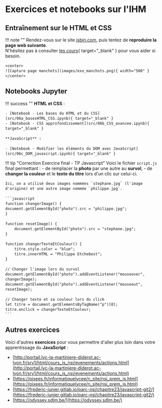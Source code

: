 # Exercices et notebooks sur l'IHM

## Entraînement sur le HTML et CSS

!!! note ""
    Rendez-vous sur le site [jsbin.com](https://jsbin.com/), puis tentez de **reproduire la page web suivante**.  
    N'hésitez pas à consulter [les cours](htmlcss.md){ target="_blank" } pour vous aider si besoin.

    <center>
    ![Capture page manchots](images/exo_manchots.png){ width="500" }
    </center>

## Notebooks Jupyter

!!! success ""
    **HTML et CSS** :

    - [Notebook - Les bases du HTML et du CSS](src/06a_basesHTML_CSS.ipynb){ target="_blank" }
    - [Notebook - CSS approfondissement](src/06b_CSS_avancee.ipynb){ target="_blank" }

    **JavaScript** :

    - [Notebook - Modifier les éléments du DOM avec JavaScript](src/06c_DOM_javascript.ipynb){ target="_blank" }

!!! tip "Correction Exercice final - TP Javascript"
    Voici le fichier `script.js` final permettant :
    - de remplacer la **photo** par une autre au **survol**,
    - de **changer la couleur** et le **texte du titre** lors d'un clic sur celui-ci.

    Ici, on a utilisé deux images nommées `stephane.jpg` (l'image d'origine) et une autre image nommée `philippe.jpg`.

    ```javascript
    function changerImage() {
    document.getElementById("photo").src = "philippe.jpg";
    }

    function resetImage() {
        document.getElementById("photo").src = "stephane.jpg";
    }

    function changerTexteEtCouleur() {
        titre.style.color = "blue";
        titre.innerHTML = "Philippe Etchebest";
    }

    // Changer l'image lors du survol
    document.getElementById("photo").addEventListener("mouseover", changerImage);
    document.getElementById("photo").addEventListener("mouseout", resetImage);

    // Changer texte et sa couleur lors du click
    let titre = document.getElementsByTagName("p")[0];
    titre.onclick = changerTexteEtCouleur;
    ```

## Autres exercices

Voici d'autres **exercices** pour vous permettre d'aller plus loin dans votre apprentissage du **JavaScript** :

- [http://portail.lyc-la-martiniere-diderot.ac-lyon.fr/srv1/html/cours_js_nsi/evenements/actions.html](http://portail.lyc-la-martiniere-diderot.ac-lyon.fr/srv1/html/cours_js_nsi/evenements/actions.html)
- [https://pixees.fr/informatiquelycee/n_site/nsi_prem_js.html](https://pixees.fr/informatiquelycee/n_site/nsi_prem_js.html)
- [https://frederic-junier.gitlab.io/parc-nsi/chapitre23/javascript-git2/](https://frederic-junier.gitlab.io/parc-nsi/chapitre23/javascript-git2/)
- [https://odyssey.sdlm.be/](https://odyssey.sdlm.be/)